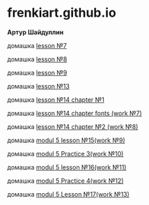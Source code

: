 # frenkiart.github.io

<b>Артур Шайдуллин</b>

домашка <a href=https://frenkiart.github.io/my_work2/index.html>lesson №7</a>

домашка <a href=https://frenkiart.github.io/my_work3/index.html>lesson №8</a>

домашка <a href=https://frenkiart.github.io/my_work4/index.html>lesson №9</a>

домашка <a href=https://frenkiart.github.io/my_work5/index.html>lesson №13</a>

домашка <a href=https://frenkiart.github.io/my_work6/index.html>lesson №14 chapter №1</a>

домашка <a href=https://frenkiart.github.io/my_work7/index.html>lesson №14 chapter fonts (work №7)</a>

домашка <a href=https://frenkiart.github.io/my_work8/index.html>lesson №14 chapter №2 (work №8)</a>

домашка <a href=https://frenkiart.github.io/my_work9/index.html>modul 5 lesson №15(work №9)</a>

домашка <a href=https://frenkiart.github.io/my_work10/index.html>modul 5 Practice 3(work №10)</a>

домашка <a href=https://frenkiart.github.io/my_work11/index.html>modul 5 lesson №16(work №11)</a>

домашка <a href=https://frenkiart.github.io/my_work12/index.html>modul 5 Practice 4(work №12)</a>

домашка <a href=https://frenkiart.github.io/my_work13/index.html>modul 5 Lesson №17(work №13)</a>



